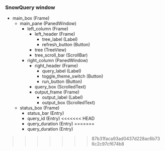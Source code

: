 ### SnowQuery window

- main_box (Frame)
    - main_pane (PanedWindow)
        - left_column (Frame)
            - left_header (Frame)
                - tree_label (Label)
                - refresh_button (Button)
            - tree (TreeView)
            - tree_scroll_bar (ScrollBar)
        - right_column (PanedWindow)
            - right_header (Frame)
                - query_label (Label)
                - toggle_theme_switch (Button)
                - run_button (Button)
            - query_box (ScrolledText)
            - output_frame (Frame)
                - output_label (Label)
                - output_box (ScrolledText)
    - status_box (Frame)
        - status_bar (Entry)
        - query_id (Entry)
<<<<<<< HEAD
        - query_duration (Entry)
=======
        - query_duration (Entry)
>>>>>>> 87b31faca93ad0437d228ac6b736c2c97cf674b8
